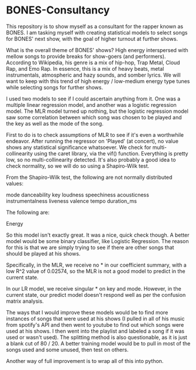# BONES-Consultancy
This repository is to show myself as a consultant for the rapper known as BONES. I am tasking myself with creating statistical models to select songs for BONES' next show, with the goal of higher turnout at further shows.

What is the overall theme of BONES' shows? High energy interspersed with mellow songs to provide breaks for show-goers (and performers). According to Wikipedia, his genre is a mix of hip-hop, Trap Metal, Cloud Rap, and Emo Rap. In essence, this is a mix of heavy beats, metal instrumentals, atmospheric and hazy sounds, and somber lyrics. We will want to keep with this trend of high energy / low-medium energy type tunes while selecting songs for further shows. 






I used two models to see if I could ascertain anything from it. One was a multiple linear regression model, and another was a logistic regression model. The MLR model turned up nothing, but the logistic regression model saw some correlation between which song was chosen to be played and the key as well as the mode of the song. 

First to do is to check assumptions of MLR to see if it's even a worthwhile endeavor. After running the regressor on 'Played' (at concert), no value shows any statistical significance whatsoever. We check for multi-collinearity using the caret library, via the vif() function. Everything is pretty low, so no multi-collinearity detected. It's also probably a good idea to check normality, so we will do so using a Shapiro-Wilk test.

From the Shapiro-Wilk test, the following are not normally distributed values:

mode
danceability
key
loudness
speechiness
acousticness
instrumentalness
liveness
valence
tempo
duration_ms


The following are:

Energy

So this model isn't exactly great. It was a nice, quick check though. A better model would be some binary classifier, like Logistic Regression. The reason for this is that we are simply trying to see if there are other songs that should be played at his shows.

Specifically, in the MLR, we receive no * in our coefficient summary, with a low R^2 value of 0.02574, so the MLR is not a good model to predict in the current state.

In our LR model, we receive singular * on key and mode. However, in the current state, our predict model doesn't respond well as per the confusion matrix analysis.

The ways that I would improve these models would be to find more instances of songs that were used at his shows (I pulled in all of his music from spotify's API and then went to youtube to find out which songs were used at his shows. I then went into the playlist and labeled a song if it was used or wasn't used). The splitting method is also questionable, as it is just a blank cut of 80 / 20. A better training model would be to pull in most of the songs used and some unused, then test on others. 

Another way of full improvement is to wrap all of this into python. 



